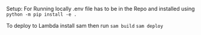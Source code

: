 Setup:
For Running locally .env file has to be in the Repo and installed using `python -m pip install -e .`

To deploy to Lambda install sam then run
`sam build`
`sam deploy` 
